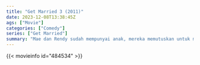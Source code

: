 ```yaml
---
title: "Get Married 3 (2011)"
date: 2023-12-08T13:38:45Z
ags: ["Movie"]
categories: ["Comedy"]
series: ["Get Married"]
summary: "Mae dan Rendy sudah mempunyai anak, mereka memutuskan untuk menjadi keluarga mandiri yang terbebas dari orang tua dan teman-temannya yang hanya menimbulkan masalah. Namun setelah melahirkan, Mae mengalami 'baby blues'. yang membuatnya menjadi emosional."
---
```


<mux-player stream-type="on-demand"
src="https://kp3d-my.sharepoint.com/personal/ryoo_kp3d_onmicrosoft_com/_layouts/15/download.aspx?share=EYoepU2T7hxFvtoZNPW8hH8BbBBo3UVl_LWUMRa8HXQKAA" prefer-playback="mse" controls>

</mux-player>


{{< movieinfo id="484534" >}}

<script src="https://cdn.jsdelivr.net/npm/@mux/mux-player"></script>

 <script type="application/ld+json ">
{
"@context": "https://schema.org/",
"@type": "VideoObject",
"name": "Get Married 3 (2011)",
"contentUrl": "https://stream.mux.com/kSi57I1zRXDDbmY01pxlOLD4JZKxOwiEb01nUWY69mZjk.m3u8",
"thumbnailUrl": "https://www.themoviedb.org/t/p/original/5bY5u6XIHvcc6FinAtOL4MXdtxz.jpg?width=314&fit_mode=preserve&time=25",
"uploadDate": "2023-12-08T13:38:45Z",
}

</script>